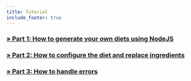 ```yaml
---
title: Tutorial
include_footer: true 
---
```



### [ &raquo; Part 1: How to generate your own diets using NodeJS](/doc_part1)
### [ &raquo; Part 2: How to configure the diet and replace ingredients](/doc_part2)
### [ &raquo; Part 3: How to handle errors](/doc_part3)